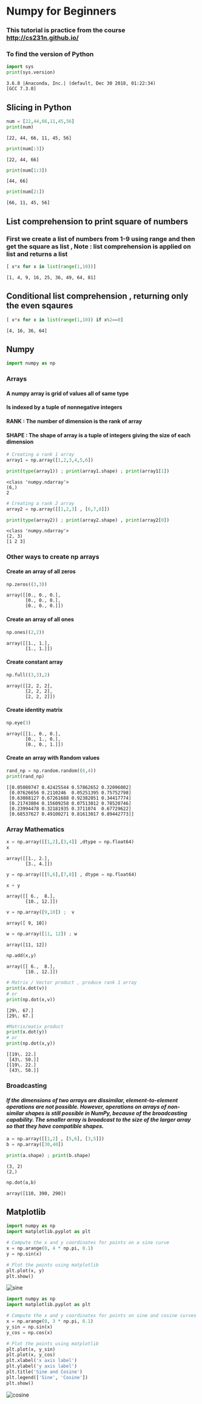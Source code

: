 # Numpy for Beginners

### This tutorial is practice from the course <http://cs231n.github.io/>

### To find the version of Python

```python
import sys
print(sys.version)
```

```console
3.6.8 |Anaconda, Inc.| (default, Dec 30 2018, 01:22:34)
[GCC 7.3.0]
```

## Slicing in Python

```python
num = [22,44,66,11,45,56]
print(num)
```

```console
[22, 44, 66, 11, 45, 56]
```

```python
print(num[:3])
```

```console
[22, 44, 66]
```

```python
print(num[1:3])
```

```console
[44, 66]
```

```python
print(num[2:])
```

```console
[66, 11, 45, 56]
```

## List comprehension to print square of numbers

### First we create a list of numbers from 1-9 using range and then get the square as list , Note : list comprehension is applied on list and returns a list

```python
[ x*x for x in list(range(1,10))]
```

```console
[1, 4, 9, 16, 25, 36, 49, 64, 81]
```

## Conditional list comprehension , returning only the even sqaures

```python
[ x*x for x in list(range(1,10)) if x%2==0]
```

```console
[4, 16, 36, 64]
```

## Numpy

```python
import numpy as np
```

### Arrays

#### A numpy array is grid of values all of same type

#### Is indexed by a tuple of nonnegative integers

#### RANK : The number of dimension is the rank of array

#### SHAPE : The shape of array is a tuple of integers giving the size of each dimension

```python
# Creating a rank 1 array
array1 = np.array([1,2,3,4,5,6])
```

```python
print(type(array1)) ; print(array1.shape) ; print(array1[1])
```

```console
<class 'numpy.ndarray'>
(6,)
2
```

```python
# Creating a rank 2 array
array2 = np.array([[1,2,3] , [6,7,8]])
```

```python
print(type(array2)) ; print(array2.shape) , print(array2[0])
```

```console
<class 'numpy.ndarray'>
(2, 3)
[1 2 3]
```

### Other ways to create np arrays

#### Create an array of all zeros

```python
np.zeros((3,3))
```

```console
array([[0., 0., 0.],
       [0., 0., 0.],
       [0., 0., 0.]])
```

#### Create an array of all ones

```python
np.ones((2,2))
```

```console
array([[1., 1.],
       [1., 1.]])
```

#### Create constant array

```python
np.full((3,3),2)
```

```console
array([[2, 2, 2],
       [2, 2, 2],
       [2, 2, 2]])
```

#### Create identity matrix

```python
np.eye(3)
```

```console
array([[1., 0., 0.],
       [0., 1., 0.],
       [0., 0., 1.]])
```

#### Create an array with Random values

```python
rand_np = np.random.random((6,4))
print(rand_np)
```

```console
[[0.05080747 0.42425544 0.57862652 0.32096002]
 [0.07626656 0.2110246  0.05251395 0.75752798]
 [0.63088127 0.67261688 0.92382051 0.34417774]
 [0.21743804 0.15609258 0.07513012 0.78520746]
 [0.23994478 0.32181935 0.3711074  0.67729622]
 [0.68537627 0.49100271 0.81613017 0.89442773]]
```

### Array Mathematics

```python
x = np.array([[1,2],[3,4]] ,dtype = np.float64)
x
```

```console
array([[1., 2.],
       [3., 4.]])
```

```python
y = np.array([[5,6],[7,8]] , dtype = np.float64)
```

```python
x + y
```

```console
array([[ 6.,  8.],
       [10., 12.]])
```

```python
v = np.array([9,10]) ;  v
```

```console
array([ 9, 10])
```

```python
w = np.array([11, 12]) ; w
```

```console
array([11, 12])
```

```python
np.add(x,y)
```

```console
array([[ 6.,  8.],
       [10., 12.]])
```

```python
# Matrix / Vector product , produce rank 1 array
print(x.dot(v))
# or
print(np.dot(x,v))
```

```console
[29\. 67.]
[29\. 67.]
```

```python
#Matrix/matix product
print(x.dot(y))
# or
print(np.dot(x,y))
```

```console
[[19\. 22.]
 [43\. 50.]]
[[19\. 22.]
 [43\. 50.]]
```

### Broadcasting

#### _If the dimensions of two arrays are dissimilar, element-to-element operations are not possible. However, operations on arrays of non-similar shapes is still possible in NumPy, because of the broadcasting capability. The smaller array is broadcast to the size of the larger array so that they have compatible shapes._

```python
a = np.array([[1,2] , [5,6], [3,5]])
b = np.array([30,40])
```

```python
print(a.shape) ; print(b.shape)
```

```console
(3, 2)
(2,)
```

```python
np.dot(a,b)
```

```console
array([110, 390, 290])
```

## Matplotlib

```python
import numpy as np
import matplotlib.pyplot as plt

# Compute the x and y coordinates for points on a sine curve
x = np.arange(0, 4 * np.pi, 0.1)
y = np.sin(x)

# Plot the points using matplotlib
plt.plot(x, y)
plt.show()
```

![sine](/assets/img/numpy/output_48_0.png "sine")

```python
import numpy as np
import matplotlib.pyplot as plt

# Compute the x and y coordinates for points on sine and cosine curves
x = np.arange(0, 3 * np.pi, 0.1)
y_sin = np.sin(x)
y_cos = np.cos(x)

# Plot the points using matplotlib
plt.plot(x, y_sin)
plt.plot(x, y_cos)
plt.xlabel('x axis label')
plt.ylabel('y axis label')
plt.title('Sine and Cosine')
plt.legend(['Sine', 'Cosine'])
plt.show()
```

![cosine](/assets/img/numpy/output_49_0.png "sine and cosine")
